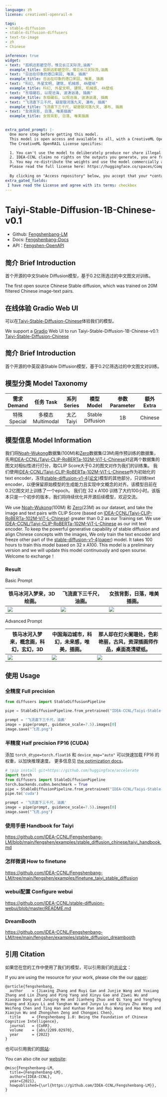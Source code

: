 ```yaml
---
language: zh
license: creativeml-openrail-m

tags:
- stable-diffusion
- stable-diffusion-diffusers
- text-to-image
- zh
- Chinese

inference: true
widget:
- text: "孤帆远影碧空尽，惟见长江天际流,油画"
  example_title: 孤帆远影碧空尽，惟见长江天际流,油画
- text: "日出在印象的港口来回, 唯美, 插画"
  example_title: 日出在印象的港口来回, 唯美, 插画
- text: "科幻, 外星文明, 建筑, 机械感, 4k壁纸"
  example_title: 科幻, 外星文明, 建筑, 机械感, 4k壁纸
- text: "东临碣石, 以观沧海, 波涛汹涌, 插画"
  example_title: 东临碣石, 以观沧海, 波涛汹涌, 插画
- text: "飞流直下三千尺, 疑是银河落九天, 瀑布, 插画"
  example_title: 飞流直下三千尺, 疑是银河落九天, 瀑布, 插画 
- text: "女孩背影, 日落, 唯美插画"
  example_title: 女孩背影, 日落, 唯美插画

  
extra_gated_prompt: |-
  One more step before getting this model.
  This model is open access and available to all, with a CreativeML OpenRAIL-M license further specifying rights and usage.
  The CreativeML OpenRAIL License specifies: 

  1. You can't use the model to deliberately produce nor share illegal or harmful outputs or content 
  2. IDEA-CCNL claims no rights on the outputs you generate, you are free to use them and are accountable for their use which must not go against the provisions set in the license
  3. You may re-distribute the weights and use the model commercially and/or as a service. If you do, please be aware you have to include the same use restrictions as the ones in the license and share a copy of the CreativeML OpenRAIL-M to all your users (please read the license entirely and carefully)
  Please read the full license here: https://huggingface.co/spaces/CompVis/stable-diffusion-license
  
  By clicking on "Access repository" below, you accept that your *contact information* (email address and username) can be shared with the model authors as well.
extra_gated_fields:
 I have read the License and agree with its terms: checkbox
---
```


# Taiyi-Stable-Diffusion-1B-Chinese-v0.1

- Github: [Fengshenbang-LM](https://github.com/IDEA-CCNL/Fengshenbang-LM)
- Docs: [Fengshenbang-Docs](https://fengshenbang-doc.readthedocs.io/)
- API：[Fengshen-OpenAPI](https://fengshenbang-lm.com/open-api)

## 简介 Brief Introduction

首个开源的中文Stable Diffusion模型，基于0.2亿筛选过的中文图文对训练。

The first open source Chinese Stable diffusion, which was trained on 20M filtered Chinese image-text pairs.

## 在线体验 Gradio Web UI

可以在[Taiyi-Stable-Diffusion-Chinese](https://huggingface.co/spaces/IDEA-CCNL/Taiyi-Stable-Diffusion-Chinese)体验我们的模型。

We support a [Gradio](https://github.com/gradio-app/gradio) Web UI to run Taiyi-Stable-Diffusion-1B-Chinese-v0.1:
[Taiyi-Stable-Diffusion-Chinese](https://huggingface.co/spaces/IDEA-CCNL/Taiyi-Stable-Diffusion-Chinese)

## 简介 Brief Introduction

首个开源的中英双语Stable Diffusion模型，基于0.2亿筛选过的中文图文对训练。

## 模型分类 Model Taxonomy

|  需求 Demand  | 任务 Task       | 系列 Series      | 模型 Model    | 参数 Parameter | 额外 Extra |
|  :----:  | :----:  | :----:  | :----:  | :----:  | :----:  |
| 特殊 Special | 多模态 Multimodal | 太乙 Taiyi | Stable Diffusion |    1B    |     Chinese     |

## 模型信息 Model Information

我们将[Noah-Wukong](https://wukong-dataset.github.io/wukong-dataset/)数据集(100M)和[Zero](https://zero.so.com/)数据集(23M)用作预训练的数据集，先用[IDEA-CCNL/Taiyi-CLIP-RoBERTa-102M-ViT-L-Chinese](https://huggingface.co/IDEA-CCNL/Taiyi-CLIP-RoBERTa-102M-ViT-L-Chinese)对这两个数据集的图文对相似性进行打分，取CLIP Score大于0.2的图文对作为我们的训练集。 我们使用[IDEA-CCNL/Taiyi-CLIP-RoBERTa-102M-ViT-L-Chinese](https://huggingface.co/IDEA-CCNL/Taiyi-CLIP-RoBERTa-102M-ViT-L-Chinese)作为初始化的text encoder，冻住[stable-diffusion-v1-4](https://huggingface.co/CompVis/stable-diffusion-v1-4)([论文](https://arxiv.org/abs/2112.10752))模型的其他部分，只训练text encoder，以便保留原始模型的生成能力且实现中文概念的对齐。该模型目前在0.2亿图文对上训练了一个epoch。 我们在 32 x A100 训练了大约100小时。该版本只是一个初步的版本，我们将持续优化并开源后续模型，欢迎交流。

We use [Noah-Wukong](https://wukong-dataset.github.io/wukong-dataset/)(100M) 和 [Zero](https://zero.so.com/)(23M) as our dataset, and take the image and text pairs with CLIP Score (based on [IDEA-CCNL/Taiyi-CLIP-RoBERTa-102M-ViT-L-Chinese](https://huggingface.co/IDEA-CCNL/Taiyi-CLIP-RoBERTa-102M-ViT-L-Chinese)) greater than 0.2 as our Training set. We use [IDEA-CCNL/Taiyi-CLIP-RoBERTa-102M-ViT-L-Chinese](https://huggingface.co/IDEA-CCNL/Taiyi-CLIP-RoBERTa-102M-ViT-L-Chinese) as our init text encoder. To keep the powerful generative capability of stable diffusion and align Chinese concepts with the images, We only train the text encoder and freeze other part of the [stable-diffusion-v1-4](https://huggingface.co/CompVis/stable-diffusion-v1-4)([paper](https://arxiv.org/abs/2112.10752)) model. It takes 100 hours to train this model based on 32 x A100. This model is a preliminary version and we will update this model continuously and open sourse. Welcome to exchange！

### Result
Basic Prompt

|  铁马冰河入梦来，3D绘画。   |  飞流直下三千尺，油画。 | 女孩背影，日落，唯美插画。  |
|  ----  | ----  | ----  |
| ![](result_examples/tiema.png)  | ![](result_examples/feiliu.png)  | ![](result_examples/nvhai.jpg) |

Advanced Prompt

| 铁马冰河入梦来，概念画，科幻，玄幻，3D  | 中国海边城市，科幻，未来感，唯美，插画。 | 那人却在灯火阑珊处，色彩艳丽，古风，资深插画师作品，桌面高清壁纸。 |
|  ----  | ----  | ----  |
| ![](result_examples/tiema2.jpg)  | ![](result_examples/chengshi.jpg) | ![](result_examples/naren.jpg) |


## 使用 Usage

### 全精度 Full precision

```py
from diffusers import StableDiffusionPipeline

pipe = StableDiffusionPipeline.from_pretrained("IDEA-CCNL/Taiyi-Stable-Diffusion-1B-Chinese-v0.1").to("cuda")

prompt = '飞流直下三千尺，油画'
image = pipe(prompt, guidance_scale=7.5).images[0]  
image.save("飞流.png")
```

### 半精度 Half precision FP16 (CUDA)

添加 `torch_dtype=torch.float16` 和 `device_map="auto"` 可以快速加载 FP16 的权重，以加快推理速度。
更多信息见 [the optimization docs](https://huggingface.co/docs/diffusers/main/en/optimization/fp16#half-precision-weights)。

```py
# !pip install git+https://github.com/huggingface/accelerate
import torch
from diffusers import StableDiffusionPipeline
torch.backends.cudnn.benchmark = True
pipe = StableDiffusionPipeline.from_pretrained("IDEA-CCNL/Taiyi-Stable-Diffusion-1B-Chinese-v0.1", torch_dtype=torch.float16)
pipe.to('cuda')

prompt = '飞流直下三千尺，油画'
image = pipe(prompt, guidance_scale=7.5).images[0]  
image.save("飞流.png")
```

### 使用手册 Handbook for Taiyi

https://github.com/IDEA-CCNL/Fengshenbang-LM/blob/main/fengshen/examples/stable_diffusion_chinese/taiyi_handbook.md

### 怎样微调 How to finetune

https://github.com/IDEA-CCNL/Fengshenbang-LM/tree/main/fengshen/examples/finetune_taiyi_stable_diffusion

### webui配置 Configure webui

https://github.com/IDEA-CCNL/stable-diffusion-webui/blob/master/README.md

### DreamBooth

https://github.com/IDEA-CCNL/Fengshenbang-LM/tree/main/fengshen/examples/stable_diffusion_dreambooth

## 引用 Citation

如果您在您的工作中使用了我们的模型，可以引用我们的[总论文](https://arxiv.org/abs/2209.02970)：

If you are using the resource for your work, please cite the our [paper](https://arxiv.org/abs/2209.02970):

```text
@article{fengshenbang,
  author    = {Jiaxing Zhang and Ruyi Gan and Junjie Wang and Yuxiang Zhang and Lin Zhang and Ping Yang and Xinyu Gao and Ziwei Wu and Xiaoqun Dong and Junqing He and Jianheng Zhuo and Qi Yang and Yongfeng Huang and Xiayu Li and Yanghan Wu and Junyu Lu and Xinyu Zhu and Weifeng Chen and Ting Han and Kunhao Pan and Rui Wang and Hao Wang and Xiaojun Wu and Zhongshen Zeng and Chongpei Chen},
  title     = {Fengshenbang 1.0: Being the Foundation of Chinese Cognitive Intelligence},
  journal   = {CoRR},
  volume    = {abs/2209.02970},
  year      = {2022}
}
```

也可以引用我们的[网站](https://github.com/IDEA-CCNL/Fengshenbang-LM/):

You can also cite our [website](https://github.com/IDEA-CCNL/Fengshenbang-LM/):

```text
@misc{Fengshenbang-LM,
  title={Fengshenbang-LM},
  author={IDEA-CCNL},
  year={2021},
  howpublished={\url{https://github.com/IDEA-CCNL/Fengshenbang-LM}},
}
```

